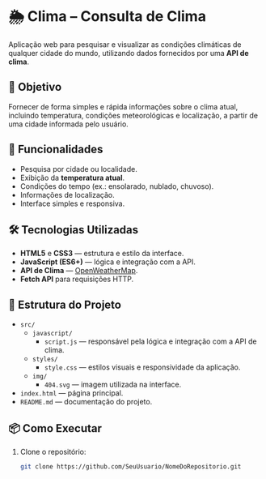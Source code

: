 # 🌦️ Clima – Consulta de Clima

Aplicação web para pesquisar e visualizar as condições climáticas de qualquer cidade do mundo, utilizando dados fornecidos por uma **API de clima**.

## 📌 Objetivo

Fornecer de forma simples e rápida informações sobre o clima atual, incluindo temperatura, condições meteorológicas e localização, a partir de uma cidade informada pelo usuário.

## 🚀 Funcionalidades

- Pesquisa por cidade ou localidade.
- Exibição da **temperatura atual**.
- Condições do tempo (ex.: ensolarado, nublado, chuvoso).
- Informações de localização.
- Interface simples e responsiva.

## 🛠️ Tecnologias Utilizadas

- **HTML5** e **CSS3** — estrutura e estilo da interface.
- **JavaScript (ES6+)** — lógica e integração com a API.
- **API de Clima** — [OpenWeatherMap]([https://openweathermap.org/](https://openweathermap.org/weather-conditions)).
- **Fetch API** para requisições HTTP.

## 📂 Estrutura do Projeto

- `src/`
  - `javascript/`
    - `script.js` — responsável pela lógica e integração com a API de clima.
  - `styles/`
    - `style.css` — estilos visuais e responsividade da aplicação.
  - `img/`
    - `404.svg` — imagem utilizada na interface.
- `index.html` — página principal.
- `README.md` — documentação do projeto.


## 📦 Como Executar

1. Clone o repositório:
   ```bash
   git clone https://github.com/SeuUsuario/NomeDoRepositorio.git

